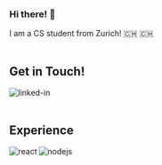 ### Hi there! 👋

<!--
**dsaemii/dsaemii** is a ✨ _special_ ✨ repository because its `README.md` (this file) appears on your GitHub profile.

Here are some ideas to get you started:

- 🔭 I’m currently working on ...
- 🌱 I’m currently learning ...
- 👯 I’m looking to collaborate on ...
- 🤔 I’m looking for help with ...
- 💬 Ask me about ...
- 📫 How to reach me: ...
- 😄 Pronouns: ...
- ⚡ Fun fact: ...
-->

I am a CS student from Zurich! 🇨🇭
:switzerland:
<br>
<br>
## Get in Touch!
[<img align="left" alt="linked-in" src="https://img.shields.io/badge/linkedin-%230077B5.svg?&style=forthe-badge&logo=linkedin&logoColor=white" />](https://www.linkedin.com/in/samira-stragiotti-090a21174/)
<br>
<br>
## Experience
<img align="left" alt="react" src="https://img.shields.io/badge/react%20-%2320232a.svg?&style=forthe-badge&logo=react&logoColor=%2361DAFB" />
<img align="left" alt="nodejs" src="https://img.shields.io/badge/node.js%20-%2343853D.svg? &style=for-the-badge&logo=node.js&logoColor=white" />
<br>
<br>

